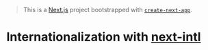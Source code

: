 > This is a [Next.js][nextjs] project bootstrapped with [`create-next-app`][create-next-app].

# Internationalization with [next-intl][next-intl]

[nextjs]: https://nextjs.org
[create-next-app]: https://github.com/vercel/next.js/tree/canary/packages/create-next-app
[next-intl]: https://next-intl-docs.vercel.app
